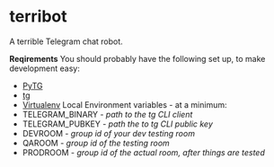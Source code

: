 terribot
========

A terrible Telegram chat robot.

**Reqirements**
You should probably have the following set up, to make development easy:
* [PyTG](https://github.com/efaisal/pytg)
* [tg](https://github.com/efaisal/tg)
* [Virtualenv](http://docs.python-guide.org/en/latest/dev/virtualenvs/)
Local Environment variables - at a minimum:
* TELEGRAM_BINARY - *path to the tg CLI client*
* TELEGRAM_PUBKEY - *path the to tg CLI public key*
* DEVROOM - *group id of your dev testing room*
* QAROOM - *group id of the testing room*
* PRODROOM - *group id of the actual room, after things are tested*
